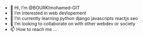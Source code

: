 - 👋 Hi, I’m @BOURKImohamed-GIT
- 👀 I’m interested in web devlopement
- 🌱 I’m currently learning python django javascripts reactjs seo
- 💞️ I’m looking to collaborate on with other webdev or society
- 📫 How to reach me ...

<!---
BOURKImohamed-GIT/BOURKImohamed-GIT is a ✨ special ✨ repository because its `README.md` (this file) appears on your GitHub profile.
You can click the Preview link to take a look at your changes.
--->
